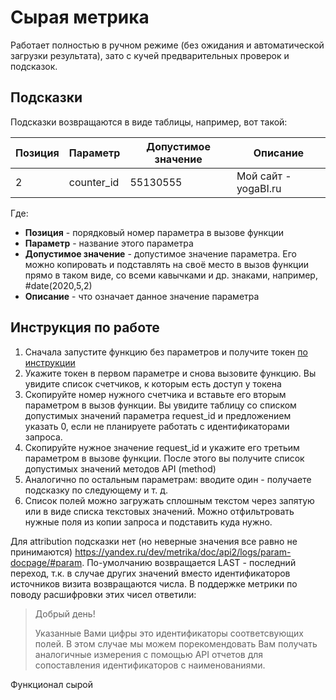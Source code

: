 # Сырая метрика

Работает полностью в ручном режиме (без ожидания и автоматической загрузки результата), зато с кучей предварительных проверок и подсказок.

## Подсказки
Подсказки возвращаются в виде таблицы, например, вот такой:

Позиция|Параметр|Допустимое значение|Описание
-------|--------|-------------------|--------
2|counter_id|55130555|Мой сайт - yogaBI.ru

Где:
* **Позиция** - порядковый номер параметра в вызове функции
* **Параметр** - название этого параметра
* **Допустимое значение** - допустимое значение параметра. Его можно копировать и подставлять на своё место в вызов функции прямо в таком виде, со всеми кавычками и др. знаками, например, #date(2020,5,2)
* **Описание** - что означает данное значение параметра

## Инструкция по работе
1. Сначала запустите функцию без параметров и получите токен [по инструкции](https://yogabi.ru/services/yauth/)
1. Укажите токен в первом параметре и снова вызовите функцию. Вы увидите список счетчиков, к которым есть доступ у токена
1. Скопируйте номер нужного счетчика и вставьте его вторым параметром в вызов функции. Вы увидите таблицу со списком допустимых значений параметра request_id и предложением указать 0, если не планируете работать с идентификаторами запроса.
1. Скопируйте нужное значение request_id и укажите его третьим параметром в вызове функции. После этого вы получите список допустимых значений методов API (method)
1. Аналогично по остальным параметрам: вводите один - получаете подсказку по следующему и т. д.
1. Список полей можно загружать сплошным текстом через запятую или в виде списка текстовых значений. Можно отфильтровать нужные поля из копии запроса и подставить куда нужно.

Для attribution подсказки нет (но неверные значения все равно не принимаются) https://yandex.ru/dev/metrika/doc/api2/logs/param-docpage/#param. По-умолчанию возвращается LAST - последний переход, т.к. в случае других значений вместо идентификаторов источников визита возвращаются числа. В поддержке метрики по поводу расшифровки этих чисел ответили:

> Добрый день!
> 
> Указанные Вами цифры это идентификаторы соответсвующих полей.
> В этом случае мы можем порекомендовать Вам получать аналогичные измерения с помощью API отчетов для сопоставления идентификаторов с наименованиями.

Функционал сырой
